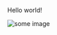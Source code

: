 Hello world!

![some image]([(https://github.com/Harish7377/RISC-V_VSD_Concept-to-Silicon/blob/main/Week%200/yosys.png)])
